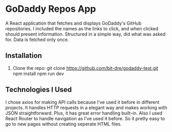 # GoDaddy Repos App

A React application that fetches and displays GoDaddy's GitHub repositories. I included the names as the links to click, and when clicked should present information. Structured in a simple way, did what was asked for. Data is fetched only once.


## Installation

1. Clone the repo:
git clone https://github.com/bit-dre/godaddy-test.git
npm install
npm run dev


## Technologies I Used

I chose axios for making API calls because I've used it before in different projects. It handles HTTP requests in a elegant way and makes working with JSON straightforward. Plus, it has great error handling built-in. Also I used React Router to handle navigation as I've used it before. So it pretty easy to go to new pages without creating seperate HTML files.


